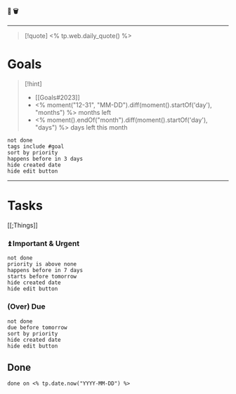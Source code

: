 #### 🧠 🗑️





----
> [!quote] <% tp.web.daily_quote() %>
# Goals

> [!hint]
>  - [[Goals#2023]]
>  - <% moment("12-31", "MM-DD").diff(moment().startOf('day'), "months") %> months left
>  - <% moment().endOf("month").diff(moment().startOf('day'), "days") %> days left this month

```tasks
not done
tags include #goal
sort by priority
happens before in 3 days
hide created date
hide edit button
```


----
# Tasks

[[;Things]]

### ⏫ Important & Urgent
```tasks
not done
priority is above none
happens before in 7 days
starts before tomorrow
hide created date
hide edit button
```

### (Over) Due
```tasks
not done
due before tomorrow
sort by priority
hide created date
hide edit button
```


## Done

```tasks
done on <% tp.date.now("YYYY-MM-DD") %>
```